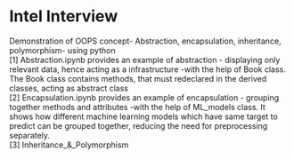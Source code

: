 # Intel Interview
Demonstration of OOPS concept- Abstraction, encapsulation, inheritance, polymorphism- using python <br />
[1] Abstraction.ipynb provides an example of abstraction - displaying only relevant data, hence acting as a infrastructure -with the help of Book class. The Book class contains methods, that must redeclared in the derived classes, acting as abstract class <br />
[2] Encapsulation.ipynb provides an example of encapsulation - grouping together methods and attributes -with the help of ML_models class. It shows how different machine learning models which have same target to predict can be grouped together, reducing the need for preprocessing separately. <br />
[3] Inheritance_&_Polymorphism
